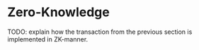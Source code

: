 # Zero-Knowledge

TODO: explain how the transaction from the previous section is implemented in
ZK-manner.
